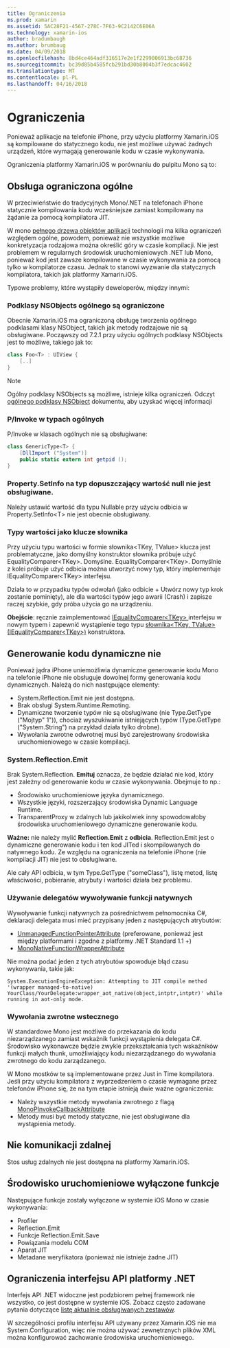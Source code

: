 ```yaml
---
title: Ograniczenia
ms.prod: xamarin
ms.assetid: 5AC28F21-4567-278C-7F63-9C2142C6E06A
ms.technology: xamarin-ios
author: bradumbaugh
ms.author: brumbaug
ms.date: 04/09/2018
ms.openlocfilehash: 8bd4ce464adf316517e2e1f2299006913bc68736
ms.sourcegitcommit: bc39d85b4585fcb291bd30b8004b3f7edcac4602
ms.translationtype: MT
ms.contentlocale: pl-PL
ms.lasthandoff: 04/16/2018
---
```

# <a name="limitations"></a>Ograniczenia

Ponieważ aplikacje na telefonie iPhone, przy użyciu platformy Xamarin.iOS są kompilowane do statycznego kodu, nie jest możliwe używać żadnych urządzeń, które wymagają generowanie kodu w czasie wykonywania.

Ograniczenia platformy Xamarin.iOS w porównaniu do pulpitu Mono są to:

 <a name="Limited_Generics_Support" />


## <a name="limited-generics-support"></a>Obsługa ograniczona ogólne

W przeciwieństwie do tradycyjnych Mono/.NET na telefonach iPhone statycznie kompilowania kodu wcześniejsze zamiast kompilowany na żądanie za pomocą kompilatora JIT.

W mono [pełnego drzewa obiektów aplikacji](http://www.mono-project.com/docs/advanced/aot/#full-aot) technologii ma kilka ograniczeń względem ogólne, powodem, ponieważ nie wszystkie możliwe konkretyzacja rodzajowa można określić góry w czasie kompilacji. Nie jest problemem w regularnych środowisk uruchomieniowych .NET lub Mono, ponieważ kod jest zawsze kompilowane w czasie wykonywania za pomocą tylko w kompilatorze czasu. Jednak to stanowi wyzwanie dla statycznych kompilatora, takich jak platformy Xamarin.iOS.

Typowe problemy, które wystąpiły deweloperów, między innymi:

 <a name="Generic_Subclasses_of_NSObjects_are_limited" />


### <a name="generic-subclasses-of-nsobjects-are-limited"></a>Podklasy NSObjects ogólnego są ograniczone

Obecnie Xamarin.iOS ma ograniczoną obsługę tworzenia ogólnego podklasami klasy NSObject, takich jak metody rodzajowe nie są obsługiwane. Począwszy od 7.2.1 przy użyciu ogólnych podklasy NSObjects jest to możliwe, takiego jak to:

```csharp
class Foo<T> : UIView {
    [..]
}
```

> [!NOTE]
> Ogólny podklasy NSObjects są możliwe, istnieje kilka ograniczeń. Odczyt [ogólnego podklasy NSObject](~/ios/internals/api-design/nsobject-generics.md) dokumentu, aby uzyskać więcej informacji



### <a name="pinvokes-in-generic-types"></a>P/Invoke w typach ogólnych

P/Invoke w klasach ogólnych nie są obsługiwane:

```csharp
class GenericType<T> {
    [DllImport ("System")]
    public static extern int getpid ();
}
```

 <a name="Property.SetInfo_on_a_Nullable_Type_is_not_supported" />


### <a name="propertysetinfo-on-a-nullable-type-is-not-supported"></a>Property.SetInfo na typ dopuszczający wartość null nie jest obsługiwane.

Należy ustawić wartość dla typu Nullable przy użyciu odbicia w Property.SetInfo&lt;T&gt; nie jest obecnie obsługiwany.

 <a name="Value_types_as_Dictionary_Keys" />


### <a name="value-types-as-dictionary-keys"></a>Typy wartości jako klucze słownika

Przy użyciu typu wartości w formie słownika&lt;TKey, TValue&gt; klucza jest problematyczne, jako domyślny konstruktor słownika próbuje użyć EqualityComparer&lt;TKey&gt;. Domyślne. EqualityComparer&lt;TKey&gt;. Domyślnie z kolei próbuje użyć odbicia można utworzyć nowy typ, który implementuje IEqualityComparer&lt;TKey&gt; interfejsu.

Działa to w przypadku typów odwołań (jako odbicie + Utwórz nowy typ krok zostanie pominięty), ale dla wartości typów jego awarii (Crash) i zapisze raczej szybkie, gdy próba użycia go na urządzeniu.

 **Obejście**: ręcznie zaimplementować [IEqualityComparer&lt;TKey&gt; ](https://developer.xamarin.com/api/type/System.Collections.Generic.IEqualityComparer%601/) interfejsu w nowym typem i zapewnić wystąpienie tego typu [słownika&lt;TKey, TValue&gt; ](https://developer.xamarin.com/api/type/System.Collections.Generic.Dictionary%3CTKey,TValue%3E/) [(IEqualityComparer&lt;TKey&gt;)](https://developer.xamarin.com/api/type/System.Collections.Generic.IEqualityComparer%601/) konstruktora.


 <a name="No_Dynamic_Code_Generation" />


## <a name="no-dynamic-code-generation"></a>Generowanie kodu dynamiczne nie

Ponieważ jądra iPhone uniemożliwia dynamiczne generowanie kodu Mono na telefonie iPhone nie obsługuje dowolnej formy generowania kodu dynamicznych. Należą do nich następujące elementy:

-  System.Reflection.Emit nie jest dostępna.
-  Brak obsługi System.Runtime.Remoting.
-  Dynamiczne tworzenie typów nie są obsługiwane (nie Type.GetType ("Mojtyp" 1")), chociaż wyszukiwanie istniejących typów (Type.GetType ("System.String") na przykład działa tylko drobne). 
-  Wywołania zwrotne odwrotnej musi być zarejestrowany środowiska uruchomieniowego w czasie kompilacji.


 
 <a name="System.Reflection.Emit" />


### <a name="systemreflectionemit"></a>System.Reflection.Emit

Brak System.Reflection. **Emituj** oznacza, że będzie działać nie kod, który jest zależny od generowanie kodu w czasie wykonywania. Obejmuje to np.:

-  Środowisko uruchomieniowe języka dynamicznego.
-  Wszystkie języki, rozszerzający środowiska Dynamic Language Runtime.
-  TransparentProxy w zdalnych lub jakikolwiek inny spowodowałoby środowiska uruchomieniowego dynamiczne generowanie kodu. 


 **Ważne:** nie należy mylić **Reflection.Emit** z **odbicia**. Reflection.Emit jest o dynamiczne generowanie kodu i ten kod JITed i skompilowanych do natywnego kodu. Ze względu na ograniczenia na telefonie iPhone (nie kompilacji JIT) nie jest to obsługiwane.

Ale cały API odbicia, w tym Type.GetType ("someClass"), listę metod, listę właściwości, pobieranie, atrybuty i wartości działa bez problemu.

### <a name="using-delegates-to-call-native-functions"></a>Używanie delegatów wywoływanie funkcji natywnych

Wywoływanie funkcji natywnych za pośrednictwem pełnomocnika C#, deklaracji delegata musi mieć przypisany jeden z następujących atrybutów:

- [UnmanagedFunctionPointerAttribute](https://developer.xamarin.com/api/type/System.Runtime.InteropServices.UnmanagedFunctionPointerAttribute/) (preferowane, ponieważ jest między platformami i zgodne z platformy .NET Standard 1.1 +)
- [MonoNativeFunctionWrapperAttribute](https://developer.xamarin.com/api/type/ObjCRuntime.MonoNativeFunctionWrapperAttribute)

Nie można podać jeden z tych atrybutów spowoduje błąd czasu wykonywania, takie jak:

```
System.ExecutionEngineException: Attempting to JIT compile method '(wrapper managed-to-native) YourClass/YourDelegate:wrapper_aot_native(object,intptr,intptr)' while running in aot-only mode.
```
 
 <a name="Reverse_Callbacks" />


### <a name="reverse-callbacks"></a>Wywołania zwrotne wstecznego

W standardowe Mono jest możliwe do przekazania do kodu niezarządzanego zamiast wskaźnik funkcji wystąpienia delegata C#. Środowisko wykonawcze będzie zwykle przekształcania tych wskaźników funkcji małych thunk, umożliwiający kodu niezarządzanego do wywołania zwrotnego do kodu zarządzanego.

W Mono mostków te są implementowane przez Just in Time kompilatora. Jeśli przy użyciu kompilatora z wyprzedzeniem o czasie wymagane przez telefonów iPhone się, że na tym etapie istnieją dwie ważne ograniczenia:

-  Należy wszystkie metody wywołania zwrotnego z flagą [MonoPInvokeCallbackAttribute](https://developer.xamarin.com/api/type/ObjCRuntime.MonoPInvokeCallbackAttribute) 
-  Metody musi być metody statyczne, nie jest obsługiwane dla wystąpienia metody. 
 
<a name="No_Remoting" />

## <a name="no-remoting"></a>Nie komunikacji zdalnej

Stos usług zdalnych nie jest dostępna na platformy Xamarin.iOS.


 <a name="Runtime_Disabled_Features" />


## <a name="runtime-disabled-features"></a>Środowisko uruchomieniowe wyłączone funkcje

Następujące funkcje zostały wyłączone w systemie iOS Mono w czasie wykonywania:

-  Profiler
-  Reflection.Emit
-  Funkcje Reflection.Emit.Save
-  Powiązania modelu COM
-  Aparat JIT
-  Metadane weryfikatora (ponieważ nie istnieje żadne JIT)


 <a name=".NET_API_Limitations" />


## <a name="net-api-limitations"></a>Ograniczenia interfejsu API platformy .NET

Interfejs API .NET widoczne jest podzbiorem pełnej framework nie wszystko, co jest dostępne w systemie iOS. Zobacz często zadawane pytania dotyczące [listę aktualnie obsługiwanych zestawów](~/cross-platform/internals/available-assemblies.md).



W szczególności profilu interfejsu API używany przez Xamarin.iOS nie ma System.Configuration, więc nie można używać zewnętrznych plików XML można konfigurować zachowanie środowiska uruchomieniowego.
